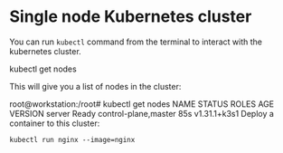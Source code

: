 # Single node Kubernetes cluster

You can run `kubectl` command from the terminal to interact with the kubernetes cluster.

<instruqt-code language="shell" no-copy="true" run="true">
kubectl get nodes
</instruqt-code>

This will give you a list of nodes in the cluster:

<instruqt-code language="shell" no-copy="true">
root@workstation:/root# kubectl get nodes
NAME     STATUS   ROLES                  AGE   VERSION
server   Ready    control-plane,master   85s   v1.31.1+k3s1
</instruqt-code>

<instruqt-task id="deploy_pod">
Deploy a container to this cluster:

```no-copy,run
kubectl run nginx --image=nginx
```

</instruqt-task>
